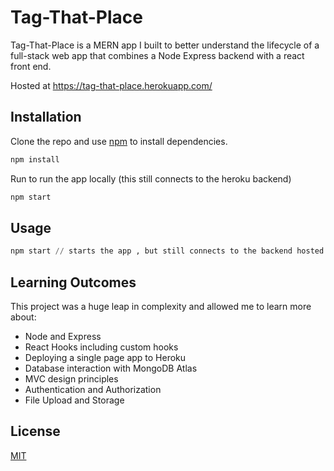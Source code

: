 # Tag-That-Place

Tag-That-Place is a MERN app I built to better understand the lifecycle of a full-stack web app that combines a Node Express backend with a react front end. 

Hosted at https://tag-that-place.herokuapp.com/ 
## Installation

Clone the repo and use [npm](https://www.npmjs.com/) to install dependencies.

```bash
npm install
```
Run to run the app locally (this still connects to the heroku backend)
```bash
npm start
```


## Usage

```python
npm start // starts the app , but still connects to the backend hosted on heroku 
```

## Learning Outcomes
This project was a huge leap in complexity and allowed me to learn more about: 
* Node and Express
* React Hooks including custom hooks
* Deploying a single page app to Heroku 
* Database interaction with MongoDB Atlas 
* MVC design principles
* Authentication and Authorization
* File Upload and Storage 



## License
[MIT](https://choosealicense.com/licenses/mit/)
